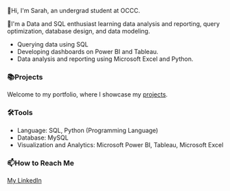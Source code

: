 👋Hi, I'm Sarah, an undergrad student at OCCC.

💼I'm a Data and SQL enthusiast learning data analysis and reporting,
query optimization, database design, and data modeling.

 - Querying data using SQL
 - Developing dashboards on Power BI and Tableau.
 - Data analysis and reporting using Microsoft Excel and Python.

### 📚Projects

Welcome to my portfolio, where I showcase my [projects](https://github.com/sarahbrans?tab=repositories).

### 🛠️Tools

 - Language: SQL, Python (Programming Language)
 - Database: MySQL
 - Visualization and Analytics: Microsoft Power BI, Tableau, Microsoft Excel

### 📫How to Reach Me

[My LinkedIn](https://www.linkedin.com/in/sarahbrans/)
